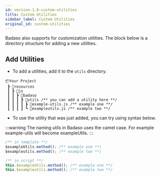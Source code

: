 ```yaml
---
id: version-1.0-custom-utilities
title: Custom Utilities
sidebar_label: Custom Utilities
original_id: custom-utilities
---
```


Badaso also supports for customization utilities. The block below is a directory structure for adding a new utilities.

## Add Utilities

- To add a utilities, add it to the `utils` directory.

```
📦Your Project
 ┣ 📂resources
 ┃ ┣ 📂js
 ┃ ┃ ┣ 📂badaso
 ┃ ┃ ┃ ┣ 📂utils /** you can add a utility here **/
 ┃ ┃ ┃ ┃ ┣ 📜example-utils.js /** example one **/
 ┃ ┃ ┃ ┃ ┗ 📜exampleutils.js /** example two **/
```

- To use the utility that was just added, you can try using syntax below.

:::warning
The naming utils in Badaso uses the camel case. For example example-utils will become exampleUtils.
:::

<!--DOCUSAURUS_CODE_TABS-->
<!--Vue-->
```js
/** in template **/
$exampleUtils.method(); /** example one **/
$exampleutils.method(); /** example two **/

/** in script **/
this.$exampleUtils.method(); /** example one **/
this.$exampleutils.method(); /** example two **/
```
<!--END_DOCUSAURUS_CODE_TABS-->
